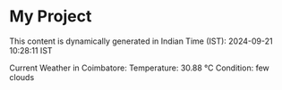 # My Project

This content is dynamically generated in Indian Time (IST): 2024-09-21 10:28:11 IST


Current Weather in Coimbatore:
Temperature: 30.88 °C
Condition: few clouds
